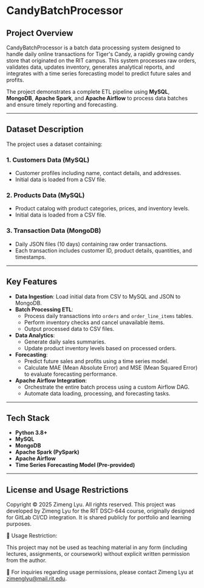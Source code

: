 
# CandyBatchProcessor

## Project Overview

CandyBatchProcessor is a batch data processing system designed to handle daily online transactions for Tiger's Candy, a rapidly growing candy store that originated on the RIT campus. This system processes raw orders, validates data, updates inventory, generates analytical reports, and integrates with a time series forecasting model to predict future sales and profits.

The project demonstrates a complete ETL pipeline using **MySQL**, **MongoDB**, **Apache Spark**, and **Apache Airflow** to process data batches and ensure timely reporting and forecasting.

---

## Dataset Description

The project uses a dataset containing:

### 1. Customers Data (MySQL)
- Customer profiles including name, contact details, and addresses.
- Initial data is loaded from a CSV file.

### 2. Products Data (MySQL)
- Product catalog with product categories, prices, and inventory levels.
- Initial data is loaded from a CSV file.

### 3. Transaction Data (MongoDB)
- Daily JSON files (10 days) containing raw order transactions.
- Each transaction includes customer ID, product details, quantities, and timestamps.

---

## Key Features

- **Data Ingestion**: Load initial data from CSV to MySQL and JSON to MongoDB.
- **Batch Processing ETL**: 
    - Process daily transactions into `orders` and `order_line_items` tables.
    - Perform inventory checks and cancel unavailable items.
    - Output processed data to CSV files.
- **Data Analytics**:
    - Generate daily sales summaries.
    - Update product inventory levels based on processed orders.
- **Forecasting**:
    - Predict future sales and profits using a time series model.
    - Calculate MAE (Mean Absolute Error) and MSE (Mean Squared Error) to evaluate forecasting performance.
- **Apache Airflow Integration**:
    - Orchestrate the entire batch process using a custom Airflow DAG.
    - Automate data loading, processing, and forecasting tasks.

---

## Tech Stack

- **Python 3.8+**
- **MySQL**
- **MongoDB**
- **Apache Spark (PySpark)**
- **Apache Airflow**
- **Time Series Forecasting Model (Pre-provided)**

---

## License and Usage Restrictions

Copyright © 2025 Zimeng Lyu. All rights reserved.
This project was developed by Zimeng Lyu for the RIT DSCI-644 course, originally designed for GitLab CI/CD integration. It is shared publicly for portfolio and learning purposes.

🚫 Usage Restriction:

This project may not be used as teaching material in any form (including lectures, assignments, or coursework) without explicit written permission from the author.

📩 For inquiries regarding usage permissions, please contact Zimeng Lyu at zimenglyu@mail.rit.edu.

